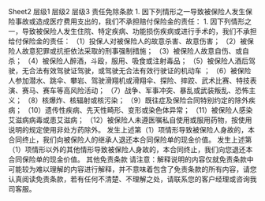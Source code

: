 Sheet2
	层级1	层级2	层级3
	责任免除条款
		1. 因下列情形之一导致被保险人发生保险事故或造成医疗费用支出的，我们不承担赔付保险金的责任：
			1. 因下列情形之一，导致被保险人发生住院、特定疾病、功能损伤疾病或进行手术的，我们不承担给付保险金的责任：
			（1）投保人对被保险人的故意杀害、故意伤害；
			（2）被保险人故意犯罪或抗拒依法采取的刑事强制措施；
			（3）被保险人故意自伤、或自杀；
			（4）被保险人醉酒，斗殴，服用、吸食或注射毒品；
			（5）被保险人酒后驾驶，无合法有效驾驶证驾驶，或驾驶无合法有效行驶证的机动车 ；
			（6）被保险人参加潜水、跳伞、攀岩、驾驶滑翔机或滑翔伞、探险、摔跤、武术比赛、特技表演、赛马、赛车等高风险活动；
			（7）战争、军事冲突、暴乱或武装叛乱、恐怖主义；
			（8）核爆炸、核辐射或核污染；
			（9）既往症及保险合同特别约定的除外疾病；
			（10）遗传性疾病、先天性畸形、变形或染色体异常；
			（11）被保险人感染艾滋病病毒或患艾滋病；
			（12）被保险人未遵医嘱私自使用或服用药物，按使用说明的规定使用非处方药除外。
			发生上述第（1）项情形导致被保险人身故的，本合同终止，我们向被保险人的继承人退还本合同保险单的现金价值。
			发生上述第（1）项情形以外的其他情形导致被保险人身故的，本合同终止，我们向您退还本合同保险单的现金价值。
			其他免责条款
		请注意：解释说明的内容仅就免责条款中可能较为难以理解的内容进行解释，并不意味着包含了免责条款的所有内容，请您认真阅读免责条款，若有任何不清楚、不理解之处，请联系您的客户经理或咨询我司客服。


